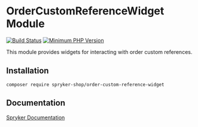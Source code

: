 # OrderCustomReferenceWidget Module
[![Build Status](https://travis-ci.org/spryker-shop/order-custom-reference-widget.svg)](https://travis-ci.org/spryker-shop/order-custom-reference-widget)
[![Minimum PHP Version](https://img.shields.io/badge/php-%3E%3D%207.2-8892BF.svg)](https://php.net/)

This module provides widgets for interacting with order custom references.

## Installation

```
composer require spryker-shop/order-custom-reference-widget
```

## Documentation

[Spryker Documentation](https://documentation.spryker.com/module_guide/overview.htm)
